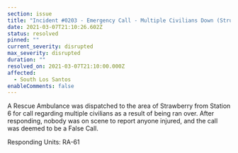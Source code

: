 ```yaml
---
section: issue
title: "Incident #0203 - Emergency Call - Multiple Civilians Down (Struck by Vehicle)"
date: 2021-03-07T21:10:26.602Z
status: resolved
pinned: ""
current_severity: disrupted
max_severity: disrupted
duration: ""
resolved_on: 2021-03-07T21:10:00.000Z
affected:
  - South Los Santos
enableComments: false
---
```

A Rescue Ambulance was dispatched to the area of Strawberry from Station 6 for call regarding multiple civilians as a result of being ran over. After responding, nobody was on scene to report anyone injured, and the call was deemed to be a False Call.

Responding Units: RA-61